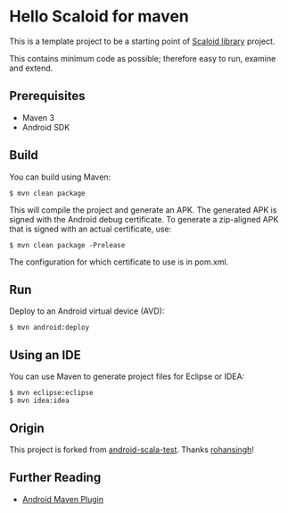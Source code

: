 # Hello Scaloid for maven

This is a template project to be a starting point of [Scaloid library](https://github.com/pocorall/scaloid) project. 

This contains minimum code as possible; therefore easy to run, examine and extend.

Prerequisites
-------------
* Maven 3
* Android SDK

Build
-----
You can build using Maven:

    $ mvn clean package

This will compile the project and generate an APK. The generated APK is
signed with the Android debug certificate. To generate a zip-aligned APK
that is signed with an actual certificate, use:

    $ mvn clean package -Prelease

The configuration for which certificate to use is in pom.xml.

Run
---
Deploy to an Android virtual device (AVD):

    $ mvn android:deploy

Using an IDE
------------
You can use Maven to generate project files for Eclipse or IDEA:

    $ mvn eclipse:eclipse
    $ mvn idea:idea

Origin
------
This project is forked from [android-scala-test](https://github.com/rohansingh/android-scala-test). Thanks [rohansingh](https://github.com/rohansingh)!

Further Reading
---------------
- [Android Maven Plugin](http://code.google.com/p/maven-android-plugin/)

